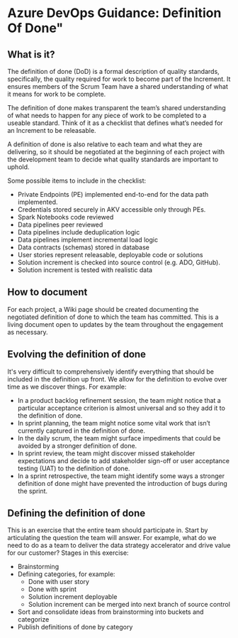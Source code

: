 # Azure DevOps Guidance: Definition Of Done"

## What is it?

The definition of done (DoD) is a formal description of quality standards, specifically, the quality required for work to become part of the Increment. It ensures members of the Scrum Team have a shared understanding of what it means for work to be complete.

The definition of done makes transparent the team’s shared understanding of what needs to happen for any piece of work to be completed to a useable standard. Think of it as a checklist that defines what’s needed for an Increment to be releasable.

A definition of done is also relative to each team and what they are delivering, so it should be negotiated at the beginning of each project with the development team to decide what quality standards are important to uphold.

Some possible items to include in the checklist:

- Private Endpoints (PE) implemented end-to-end for the data path implemented.
- Credentials stored securely in AKV accessible only through PEs.
- Spark Notebooks code reviewed
- Data pipelines peer reviewed
- Data pipelines include deduplication logic
- Data pipelines implement incremental load logic
- Data contracts (schemas) stored in database
- User stories represent releasable, deployable code or solutions
- Solution increment is checked into source control (e.g. ADO, GitHub).
- Solution increment is tested with realistic data

## How to document

For each project, a Wiki page should be created documenting the negotiated definition of done to which the team has committed.  This is a living document open to updates by the team throughout the engagement as necessary.

## Evolving the definition of done

It's very difficult to comprehensively identify everything that should be included in the definition up front.  We allow for the definition to evolve over time as we discover things.  For example: 

- In a product backlog refinement session, the team might notice that a particular acceptance criterion is almost universal and so they add it to the definition of done.
- In sprint planning, the team might notice some vital work that isn’t currently captured in the definition of done.
- In the daily scrum, the team might surface impediments that could be avoided by a stronger definition of done.
- In sprint review, the team might discover missed stakeholder expectations and decide to add stakeholder sign-off or user acceptance testing (UAT) to the definition of done.
- In a sprint retrospective, the team might identify some ways a stronger definition of done might have prevented the introduction of bugs during the sprint.

## Defining the definition of done

This is an exercise that the entire team should participate in.  Start by articulating the question the team will answer.  For example, what do we need to do as a team to deliver the data strategy accelerator and drive value for our customer?  Stages in this exercise:

- Brainstorming
- Defining categories, for example:
  - Done with user story
  - Done with sprint
  - Solution increment deployable
  - Solution increment can be merged into next branch of source control
- Sort and consolidate ideas from brainstorming into buckets and categorize
- Publish definitions of done by category
